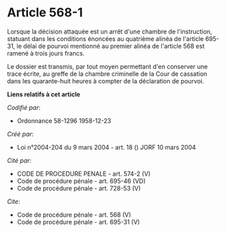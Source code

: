 # Article 568-1

Lorsque la décision attaquée est un arrêt d'une chambre de l'instruction, statuant dans les conditions énoncées au quatrième
alinéa de l'article 695-31, le délai de pourvoi mentionné au premier alinéa de l'article 568 est ramené à trois jours
francs. 

Le dossier est transmis, par tout moyen permettant d'en conserver une trace écrite, au greffe de la chambre criminelle de la
Cour de cassation dans les quarante-huit heures à compter de la déclaration de pourvoi.

**Liens relatifs à cet article**

_Codifié par_:

  - Ordonnance 58-1296 1958-12-23

_Créé par_:

  - Loi n°2004-204 du 9 mars 2004 - art. 18 () JORF 10 mars 2004

_Cité par_:

  - CODE DE PROCEDURE PENALE - art. 574-2 (V)
  - Code de procédure pénale - art. 695-46 (VD)
  - Code de procédure pénale - art. 728-53 (V)

_Cite_:

  - Code de procédure pénale - art. 568 (V)
  - Code de procédure pénale - art. 695-31 (V)

